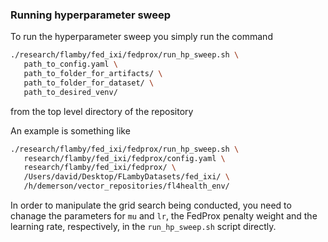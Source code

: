 ### Running hyperparameter sweep

To run the hyperparameter sweep you simply run the command

```bash
./research/flamby/fed_ixi/fedprox/run_hp_sweep.sh \
   path_to_config.yaml \
   path_to_folder_for_artifacts/ \
   path_to_folder_for_dataset/ \
   path_to_desired_venv/
```

from the top level directory of the repository

An example is something like
``` bash
./research/flamby/fed_ixi/fedprox/run_hp_sweep.sh \
   research/flamby/fed_ixi/fedprox/config.yaml \
   research/flamby/fed_ixi/fedprox/ \
   /Users/david/Desktop/FLambyDatasets/fed_ixi/ \
   /h/demerson/vector_repositories/fl4health_env/
```

In order to manipulate the grid search being conducted, you need to chanage the parameters for `mu` and `lr`, the FedProx penalty weight and the learning rate, respectively, in the `run_hp_sweep.sh` script directly.
